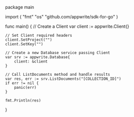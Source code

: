 package main

import (
    "fmt"
    "os"
    "github.com/appwrite/sdk-for-go"
)

func main() {
    // Create a Client
    var client := appwrite.Client{}

    // Set Client required headers
    client.SetProject("")
    client.SetKey("")

    // Create a new Database service passing Client
    var srv := appwrite.Database{
        client: &client
    }

    // Call ListDocuments method and handle results
    var res, err := srv.ListDocuments("[COLLECTION_ID]")
    if err != nil {
        panic(err)
    }

    fmt.Println(res)
}